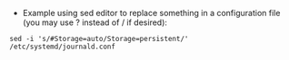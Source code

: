 * Example using sed editor to replace something in a configuration file (you may use ? instead of / if desired):
```
sed -i 's/#Storage=auto/Storage=persistent/' /etc/systemd/journald.conf
```
